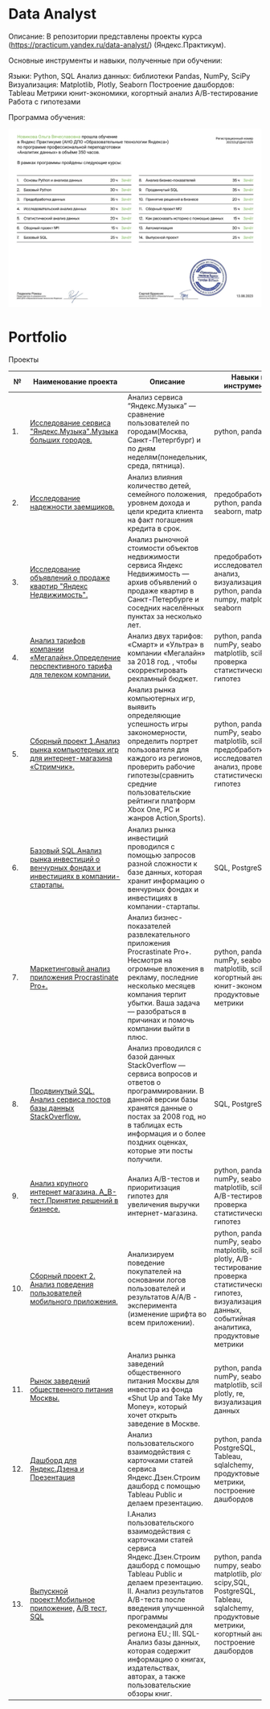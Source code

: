 # Data Analyst
Описание:
В репозитории представлены проекты курса (https://practicum.yandex.ru/data-analyst/) (Яндекс.Практикум).

Основные инструменты и навыки, полученные при обучении:

Языки: Python, SQL
Анализ данных: библиотеки Pandas, NumPy, SciPy
Визуализация: Matplotlib, Plotly, Seaborn
Построение дашбордов: Tableau
Метрики юнит-экономики, когортный анализ
А/В-тестирование
Работа с гипотезами

Программа обучения: 

![](diplom.png)




# Portfolio

Проекты

| №   | Наименование проекта                | Описание                                                     | Навыки и инструменты                                                         |
| ---- | ------------------------------------------------------------ | ------------------------------------------------------------ | ------------------------------------------------------------ |
| 1.   | [Исследование сервиса "Яндекс.Музыка".Музыка больших городов.](https://github.com/wolganovikova/Portfolio/tree/master/Yandex%20Music) | Анализ сервиса “Яндекс.Музыка” — сравнение пользователей по городам(Москва, Санкт-Петергбург) и по дням неделям(понедельник, среда, пятница).| python, pandas|
| 2.   | [Исследование надежности заемщиков.](https://github.com/wolganovikova/Portfolio/tree/master/Investigation%20of%20the%20reliability%20of%20borrowers) | Анализ влияния количество детей, семейного положения, уровнем дохода и цели кредита клиента на факт погашения кредита в срок.  | предобработка, python, pandas, seaborn, matplotlib|
| 3.   | [Исследование объявлений о продаже квартир "Яндекс Недвижимость".](https://github.com/wolganovikova/Portfolio/tree/master/Research%20analysis%20of%20Yandex%20Real%20Estate%20data) | Анализ рыночной стоимости объектов недвижимости сервиса Яндекс Недвижимость — архив объявлений о продаже квартир в Санкт-Петербурге и соседних населённых пунктах за несколько лет. | предобработка, исследовательский анализ, визуализация, python, pandas, numpy, matplotlib, seaborn|
| 4.   | [Анализ тарифов компании «Мегалайн».Определение перспективного тарифа для телеком компании.](https://github.com/wolganovikova/Portfolio/tree/master/Analysis%20of%20the%20company's%20tariffs) | Анализ двух тарифов: «Смарт» и «Ультра» в компании «Мегалайн» за 2018 год. , чтобы скорректировать рекламный бюджет.| python, pandas, numPy, seaborn, matplotlib, sciPy, проверка статистических гипотез|
| 5.   | [Сборный проект 1.Анализ рынка компьютерных игр для интернет-магазина «Стримчик».](https://github.com/wolganovikova/Portfolio/tree/master/Team%20Project-1%20Computer%20Games) | Анализ рынка компьютерных игр, выявить определяющие успешность игры закономерности, определить портрет пользователя для каждого из регионов, проверить рабочие гипотезы(сравнить средние пользовательские рейтинги платформ Xbox One, PC и  жанров Action,Sports). | python, pandas, numPy, seaborn, matplotlib, sciPy, предобработка, исследовательский анализ, проверка статистических гипотез|
| 6.   | [Базовый SQL.Анализ рынка инвестиций  о венчурных фондах и инвестициях в компании-стартапы.](https://github.com/wolganovikova/Portfolio/tree/master/Basic%20%20SQL) |Анализ рынка инвестиций проводился с помощью запросов разной сложности к базе данных, которая хранит информацию о венчурных фондах и инвестициях в компании-стартапы.  | SQL, PostgreSQL|
| 7.   | [Маркетинговый анализ приложения Procrastinate Pro+.](https://github.com/wolganovikova/Portfolio/tree/master/Marketing%20analysis%20of%20the%20application%20Procrastinate%20Pro%2B) | Анализ бизнес-показателей развлекательного приложения Procrastinate Pro+. Несмотря на огромные вложения в рекламу, последние несколько месяцев компания терпит убытки. Ваша задача — разобраться в причинах и помочь компании выйти в плюс. | python, pandas, numPy, seaborn, matplotlib, sciPy, когортный анализ, юнит-экономика, продуктовые метрики|
| 8.   | [Продвинутый SQL. Анализ сервиса постов базы данных StackOverflow.](https://github.com/wolganovikova/Portfolio/tree/master/Advanced%20%20%20SQL) | Анализ проводился с базой данных StackOverflow — сервиса вопросов и ответов о программировании. В данной версии базы хранятся данные о постах за 2008 год, но в таблицах есть информация и о более поздних оценках, которые эти посты получили. | SQL, PostgreSQL|
| 9.   | [Анализ крупного интернет магазина. А_В-тест.Принятие решений в бизнесе. ](https://github.com/wolganovikova/Portfolio/tree/master/Decision%20making%20in%20business) | Анализ A/B-тестов и приоритизация гипотез для увеличения выручки интернет-магазина. | python, pandas, numPy, seaborn, matplotlib, sciPy, A/B-тестирование, проверка статистических гипотез|  
| 10.   | [Сборный проект 2. Анализ поведения пользователей мобильного приложения.](https://github.com/wolganovikova/Portfolio/tree/master/Mobile%20App%20Research) | Анализируем поведение покупателей на основании логов пользователей и результатов А/А/В - эксперимента (изменение шрифта во всем приложении). | python, pandas, numPy, seaborn, matplotlib, sciPy, plotly, A/B-тестирование, проверка статистических гипотез, визуализация данных, событийная аналитика, продуктовые метрики| 
| 11.   | [Рынок заведений общественного питания Москвы.](https://github.com/wolganovikova/Portfolio/tree/master/Public%20catering%20market%20research) | Анализ рынка заведений общественного питания Москвы для инвестра из фонда «Shut Up and Take My Money», который хочет открыть заведение в Москве.| python, pandas, numPy, seaborn, matplotlib, sciPy, plotly, re, визуализация данных| 
| 12.   | [Дашборд для Яндекс.Дзена и Презентация](https://github.com/wolganovikova/Portfolio/tree/master/%20Dashboard%20for%20Yandex.Zen%20and%20Presentation%20Tableau) | Анализ пользовательского взаимодействия с карточками статей сервиса Яндекс.Дзен.Строим дашборд  с помощью Tableau Public и делаем презентацию.| python, pandas, PostgreSQL, Tableau, sqlalchemy, продуктовые метрики, построение дашбордов| 
| 13.   | [Выпускной проект:](https://github.com/wolganovikova/Portfolio/tree/master/Graduation%20project)[Мобильное приложение,](https://github.com/wolganovikova/Portfolio/tree/master/Graduation%20project/Mobile%20App%20Unnecessary%20things) [A/B тест,](https://github.com/wolganovikova/Portfolio/tree/master/Graduation%20project/%D0%90%D0%92%20%D1%82%D0%B5%D1%81%D1%82%D1%8B) [SQL](https://github.com/wolganovikova/Portfolio/tree/master/Graduation%20project/SQL)| I.Анализ пользовательского взаимодействия с карточками статей сервиса Яндекс.Дзен.Строим дашборд  с помощью Tableau Public и делаем презентацию. II. Анализ результатов A/B-теста после введения улучшенной программы рекомендаций для региона EU.; III. SQL-Анализ базы данных, которая содержит информацию о книгах, издательствах, авторах, а также пользовательские обзоры книг.| python, pandas, numpy, seaborn, matplotlib, plotly, scipy,SQL, PostgreSQL, Tableau, sqlalchemy, продуктовые метрики, когортный анализ, построение дашбордов| 


